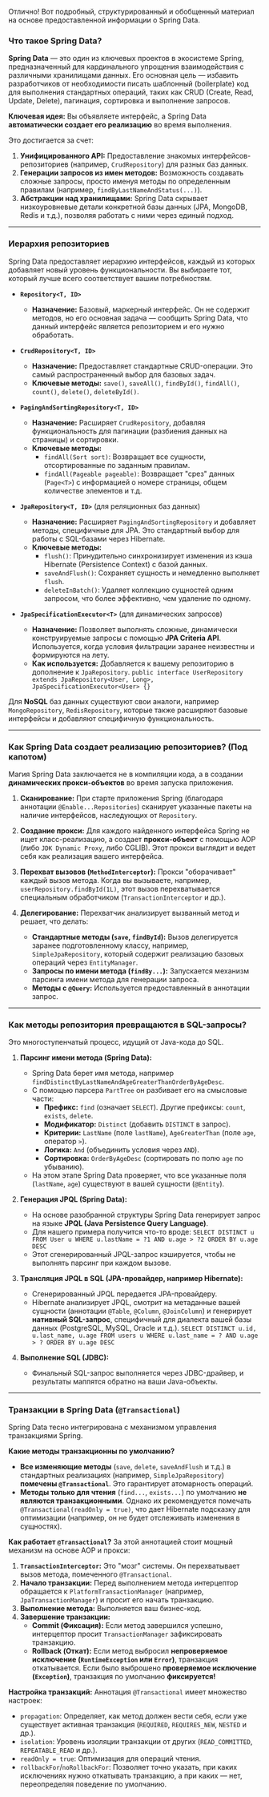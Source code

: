 Отлично! Вот подробный, структурированный и обобщенный материал на основе предоставленной информации о Spring Data.

### Что такое Spring Data?

**Spring Data** — это один из ключевых проектов в экосистеме Spring, предназначенный для кардинального упрощения взаимодействия с различными хранилищами данных. Его основная цель — избавить разработчиков от необходимости писать шаблонный (boilerplate) код для выполнения стандартных операций, таких как CRUD (Create, Read, Update, Delete), пагинация, сортировка и выполнение запросов.

**Ключевая идея:** Вы объявляете интерфейс, а Spring Data **автоматически создает его реализацию** во время выполнения.

Это достигается за счет:
1.  **Унифицированного API:** Предоставление знакомых интерфейсов-репозиториев (например, `CrudRepository`) для разных баз данных.
2.  **Генерации запросов из имен методов:** Возможность создавать сложные запросы, просто именуя методы по определенным правилам (например, `findByLastNameAndStatus(...)`).
3.  **Абстракции над хранилищами:** Spring Data скрывает низкоуровневые детали конкретной базы данных (JPA, MongoDB, Redis и т.д.), позволяя работать с ними через единый подход.

---

### Иерархия репозиториев

Spring Data предоставляет иерархию интерфейсов, каждый из которых добавляет новый уровень функциональности. Вы выбираете тот, который лучше всего соответствует вашим потребностям.

*   **`Repository<T, ID>`**
    *   **Назначение:** Базовый, маркерный интерфейс. Он не содержит методов, но его основная задача — сообщить Spring Data, что данный интерфейс является репозиторием и его нужно обработать.

*   **`CrudRepository<T, ID>`**
    *   **Назначение:** Предоставляет стандартные CRUD-операции. Это самый распространенный выбор для базовых задач.
    *   **Ключевые методы:** `save()`, `saveAll()`, `findById()`, `findAll()`, `count()`, `delete()`, `deleteById()`.

*   **`PagingAndSortingRepository<T, ID>`**
    *   **Назначение:** Расширяет `CrudRepository`, добавляя функциональность для пагинации (разбиения данных на страницы) и сортировки.
    *   **Ключевые методы:**
        *   `findAll(Sort sort)`: Возвращает все сущности, отсортированные по заданным правилам.
        *   `findAll(Pageable pageable)`: Возвращает "срез" данных (`Page<T>`) с информацией о номере страницы, общем количестве элементов и т.д.

*   **`JpaRepository<T, ID>`** (для реляционных баз данных)
    *   **Назначение:** Расширяет `PagingAndSortingRepository` и добавляет методы, специфичные для JPA. Это стандартный выбор для работы с SQL-базами через Hibernate.
    *   **Ключевые методы:**
        *   `flush()`: Принудительно синхронизирует изменения из кэша Hibernate (Persistence Context) с базой данных.
        *   `saveAndFlush()`: Сохраняет сущность и немедленно выполняет `flush`.
        *   `deleteInBatch()`: Удаляет коллекцию сущностей одним запросом, что более эффективно, чем удаление по одному.

*   **`JpaSpecificationExecutor<T>`** (для динамических запросов)
    *   **Назначение:** Позволяет выполнять сложные, динамически конструируемые запросы с помощью **JPA Criteria API**. Используется, когда условия фильтрации заранее неизвестны и формируются на лету.
    *   **Как используется:** Добавляется к вашему репозиторию в дополнение к `JpaRepository`.
        `public interface UserRepository extends JpaRepository<User, Long>, JpaSpecificationExecutor<User> {}`

Для **NoSQL** баз данных существуют свои аналоги, например `MongoRepository`, `RedisRepository`, которые также расширяют базовые интерфейсы и добавляют специфичную функциональность.

---

### Как Spring Data создает реализацию репозиториев? (Под капотом)

Магия Spring Data заключается не в компиляции кода, а в создании **динамических прокси-объектов** во время запуска приложения.

1.  **Сканирование:** При старте приложения Spring (благодаря аннотации `@Enable...Repositories`) сканирует указанные пакеты на наличие интерфейсов, наследующих от `Repository`.

2.  **Создание прокси:** Для каждого найденного интерфейса Spring не ищет класс-реализацию, а создает **прокси-объект** с помощью AOP (либо `JDK Dynamic Proxy`, либо CGLIB). Этот прокси выглядит и ведет себя как реализация вашего интерфейса.

3.  **Перехват вызовов (`MethodInterceptor`):** Прокси "оборачивает" каждый вызов метода. Когда вы вызываете, например, `userRepository.findById(1L)`, этот вызов перехватывается специальным обработчиком (`TransactionInterceptor` и др.).

4.  **Делегирование:** Перехватчик анализирует вызванный метод и решает, что делать:
    *   **Стандартные методы (`save`, `findById`):** Вызов делегируется заранее подготовленному классу, например, `SimpleJpaRepository`, который содержит реализацию базовых операций через `EntityManager`.
    *   **Запросы по имени метода (`findBy...`):** Запускается механизм парсинга имени метода для генерации запроса.
    *   **Методы с `@Query`:** Используется предоставленный в аннотации запрос.

---

### Как методы репозитория превращаются в SQL-запросы?

Это многоступенчатый процесс, идущий от Java-кода до SQL.

1.  **Парсинг имени метода (Spring Data):**
    *   Spring Data берет имя метода, например `findDistinctByLastNameAndAgeGreaterThanOrderByAgeDesc`.
    *   С помощью парсера `PartTree` он разбивает его на смысловые части:
        *   **Префикс:** `find` (означает `SELECT`). Другие префиксы: `count`, `exists`, `delete`.
        *   **Модификатор:** `Distinct` (добавить `DISTINCT` в запрос).
        *   **Критерии:** `LastName` (поле `lastName`), `AgeGreaterThan` (поле `age`, оператор `>`).
        *   **Логика:** `And` (объединить условия через `AND`).
        *   **Сортировка:** `OrderByAgeDesc` (сортировать по полю `age` по убыванию).
    *   На этом этапе Spring Data проверяет, что все указанные поля (`lastName`, `age`) существуют в вашей сущности (`@Entity`).

2.  **Генерация JPQL (Spring Data):**
    *   На основе разобранной структуры Spring Data генерирует запрос на языке **JPQL (Java Persistence Query Language)**.
    *   Для нашего примера получится что-то вроде:
        `SELECT DISTINCT u FROM User u WHERE u.lastName = ?1 AND u.age > ?2 ORDER BY u.age DESC`
    *   Этот сгенерированный JPQL-запрос кэшируется, чтобы не выполнять парсинг при каждом вызове.

3.  **Трансляция JPQL в SQL (JPA-провайдер, например Hibernate):**
    *   Сгенерированный JPQL передается JPA-провайдеру.
    *   Hibernate анализирует JPQL, смотрит на метаданные вашей сущности (аннотации `@Table`, `@Column`, `@JoinColumn`) и генерирует **нативный SQL-запрос**, специфичный для диалекта вашей базы данных (PostgreSQL, MySQL, Oracle и т.д.).
        `SELECT DISTINCT u.id, u.last_name, u.age FROM users u WHERE u.last_name = ? AND u.age > ? ORDER BY u.age DESC`

4.  **Выполнение SQL (JDBC):**
    *   Финальный SQL-запрос выполняется через JDBC-драйвер, и результаты маппятся обратно на ваши Java-объекты.

---

### Транзакции в Spring Data (`@Transactional`)

Spring Data тесно интегрирована с механизмом управления транзакциями Spring.

**Какие методы транзакционны по умолчанию?**
*   **Все изменяющие методы** (`save`, `delete`, `saveAndFlush` и т.д.) в стандартных реализациях (например, `SimpleJpaRepository`) **помечены `@Transactional`**. Это гарантирует атомарность операций.
*   **Методы только для чтения** (`find...`, `exists...`) по умолчанию **не являются транзакционными**. Однако их рекомендуется помечать `@Transactional(readOnly = true)`, что дает Hibernate подсказку для оптимизации (например, он не будет отслеживать изменения в сущностях).

**Как работает `@Transactional`?**
За этой аннотацией стоит мощный механизм на основе AOP и прокси:
1.  **`TransactionInterceptor`:** Это "мозг" системы. Он перехватывает вызов метода, помеченного `@Transactional`.
2.  **Начало транзакции:** Перед выполнением метода интерцептор обращается к `PlatformTransactionManager` (например, `JpaTransactionManager`) и просит его начать транзакцию.
3.  **Выполнение метода:** Выполняется ваш бизнес-код.
4.  **Завершение транзакции:**
    *   **Commit (Фиксация):** Если метод завершился успешно, интерцептор просит `TransactionManager` зафиксировать транзакцию.
    *   **Rollback (Откат):** Если метод выбросил **непроверяемое исключение (`RuntimeException` или `Error`)**, транзакция откатывается. Если было выброшено **проверяемое исключение (`Exception`)**, транзакция по умолчанию **фиксируется!**

**Настройка транзакций:**
Аннотация `@Transactional` имеет множество настроек:
*   `propagation`: Определяет, как метод должен вести себя, если уже существует активная транзакция (`REQUIRED`, `REQUIRES_NEW`, `NESTED` и др.).
*   `isolation`: Уровень изоляции транзакции от других (`READ_COMMITTED`, `REPEATABLE_READ` и др.).
*   `readOnly = true`: Оптимизация для операций чтения.
*   `rollbackFor`/`noRollbackFor`: Позволяет точно указать, при каких исключениях нужно откатывать транзакцию, а при каких — нет, переопределяя поведение по умолчанию.
